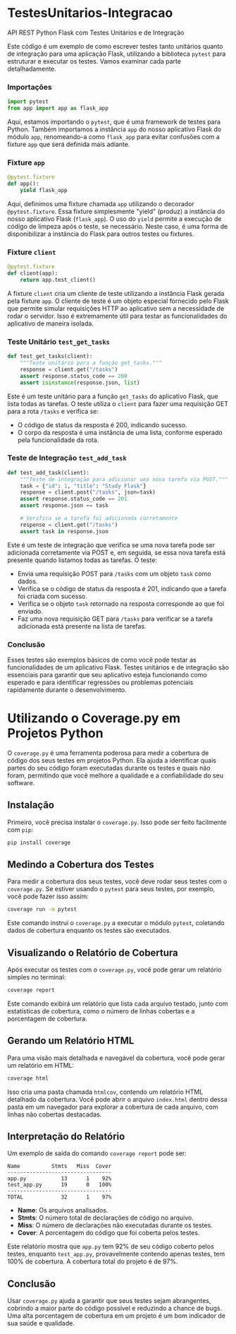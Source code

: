 # TestesUnitarios-Integracao
API REST Python Flask com Testes Unitários e de Integração

Este código é um exemplo de como escrever testes tanto unitários quanto de integração para uma aplicação Flask, utilizando a biblioteca `pytest` para estruturar e executar os testes. Vamos examinar cada parte detalhadamente.

### Importações

```python
import pytest
from app import app as flask_app
```

Aqui, estamos importando o `pytest`, que é uma framework de testes para Python. Também importamos a instância `app` do nosso aplicativo Flask do módulo `app`, renomeando-a como `flask_app` para evitar confusões com a fixture `app` que será definida mais adiante.

### Fixture `app`

```python
@pytest.fixture
def app():
    yield flask_app
```

Aqui, definimos uma fixture chamada `app` utilizando o decorador `@pytest.fixture`. Essa fixture simplesmente "yield" (produz) a instância do nosso aplicativo Flask (`flask_app`). O uso do `yield` permite a execução de código de limpeza após o teste, se necessário. Neste caso, é uma forma de disponibilizar a instância do Flask para outros testes ou fixtures.

### Fixture `client`

```python
@pytest.fixture
def client(app):
    return app.test_client()
```

A fixture `client` cria um cliente de teste utilizando a instância Flask gerada pela fixture `app`. O cliente de teste é um objeto especial fornecido pelo Flask que permite simular requisições HTTP ao aplicativo sem a necessidade de rodar o servidor. Isso é extremamente útil para testar as funcionalidades do aplicativo de maneira isolada.

### Teste Unitário `test_get_tasks`

```python
def test_get_tasks(client):
    """Teste unitário para a função get_tasks."""
    response = client.get("/tasks")
    assert response.status_code == 200
    assert isinstance(response.json, list)
```

Este é um teste unitário para a função `get_tasks` do aplicativo Flask, que lista todas as tarefas. O teste utiliza o `client` para fazer uma requisição GET para a rota `/tasks` e verifica se:
- O código de status da resposta é 200, indicando sucesso.
- O corpo da resposta é uma instância de uma lista, conforme esperado pela funcionalidade da rota.

### Teste de Integração `test_add_task`

```python
def test_add_task(client):
    """Teste de integração para adicionar uma nova tarefa via POST."""
    task = {"id": 1, "title": "Study Flask"}
    response = client.post("/tasks", json=task)
    assert response.status_code == 201
    assert response.json == task

    # Verifica se a tarefa foi adicionada corretamente
    response = client.get("/tasks")
    assert task in response.json
```

Este é um teste de integração que verifica se uma nova tarefa pode ser adicionada corretamente via POST e, em seguida, se essa nova tarefa está presente quando listamos todas as tarefas. O teste:
- Envia uma requisição POST para `/tasks` com um objeto `task` como dados.
- Verifica se o código de status da resposta é 201, indicando que a tarefa foi criada com sucesso.
- Verifica se o objeto `task` retornado na resposta corresponde ao que foi enviado.
- Faz uma nova requisição GET para `/tasks` para verificar se a tarefa adicionada está presente na lista de tarefas.

### Conclusão

Esses testes são exemplos básicos de como você pode testar as funcionalidades de um aplicativo Flask. Testes unitários e de integração são essenciais para garantir que seu aplicativo esteja funcionando como esperado e para identificar regressões ou problemas potenciais rapidamente durante o desenvolvimento.


# Utilizando o Coverage.py em Projetos Python

O `coverage.py` é uma ferramenta poderosa para medir a cobertura de código dos seus testes em projetos Python. Ela ajuda a identificar quais partes do seu código foram executadas durante os testes e quais não foram, permitindo que você melhore a qualidade e a confiabilidade do seu software.

## Instalação

Primeiro, você precisa instalar o `coverage.py`. Isso pode ser feito facilmente com `pip`:

```bash
pip install coverage
```

## Medindo a Cobertura dos Testes

Para medir a cobertura dos seus testes, você deve rodar seus testes com o `coverage.py`. Se estiver usando o `pytest` para seus testes, por exemplo, você pode fazer isso assim:

```bash
coverage run -m pytest
```

Este comando instrui o `coverage.py` a executar o módulo `pytest`, coletando dados de cobertura enquanto os testes são executados.

## Visualizando o Relatório de Cobertura

Após executar os testes com o `coverage.py`, você pode gerar um relatório simples no terminal:

```bash
coverage report
```

Este comando exibirá um relatório que lista cada arquivo testado, junto com estatísticas de cobertura, como o número de linhas cobertas e a porcentagem de cobertura.

## Gerando um Relatório HTML

Para uma visão mais detalhada e navegável da cobertura, você pode gerar um relatório em HTML:

```bash
coverage html
```

Isso cria uma pasta chamada `htmlcov`, contendo um relatório HTML detalhado da cobertura. Você pode abrir o arquivo `index.html` dentro dessa pasta em um navegador para explorar a cobertura de cada arquivo, com linhas não cobertas destacadas.

## Interpretação do Relatório

Um exemplo de saída do comando `coverage report` pode ser:

```
Name          Stmts   Miss  Cover
---------------------------------
app.py           13      1    92%
test_app.py      19      0   100%
---------------------------------
TOTAL            32      1    97%
```

- **Name**: Os arquivos analisados.
- **Stmts**: O número total de declarações de código no arquivo.
- **Miss**: O número de declarações não executadas durante os testes.
- **Cover**: A porcentagem do código que foi coberta pelos testes.

Este relatório mostra que `app.py` tem 92% de seu código coberto pelos testes, enquanto `test_app.py`, provavelmente contendo apenas testes, tem 100% de cobertura. A cobertura total do projeto é de 97%.

## Conclusão

Usar `coverage.py` ajuda a garantir que seus testes sejam abrangentes, cobrindo a maior parte do código possível e reduzindo a chance de bugs. Uma alta porcentagem de cobertura em um projeto é um bom indicador de sua saúde e qualidade.
```